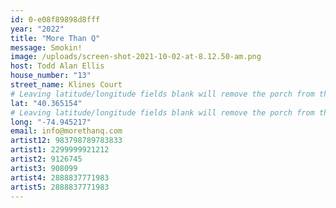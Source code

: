 ```yaml
---
id: 0-e08f89898d8fff
year: "2022"
title: "More Than Q"
message: Smokin!
image: /uploads/screen-shot-2021-10-02-at-8.12.50-am.png
host: Todd Alan Ellis
house_number: "13"
street_name: Klines Court
# Leaving latitude/longitude fields blank will remove the porch from the Porchfest map.
lat: "40.365154"
# Leaving latitude/longitude fields blank will remove the porch from the Porchfest map.
long: "-74.945217"
email: info@morethanq.com
artist12: 983798789783833
artist1: 2299999921212
artist2: 9126745
artist3: 908099
artist4: 2888837771983
artist5: 2888837771983
---
```

